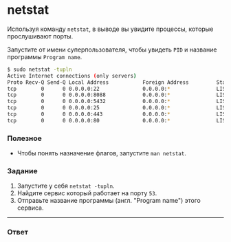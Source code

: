# netstat

Используя команду `netstat`, в выводе вы увидите процессы, которые прослушивают порты.

Запустите от имени суперпользователя, чтобы увидеть `PID` и название программы `Program name`.

```bash
$ sudo netstat -tupln
Active Internet connections (only servers)
Proto Recv-Q Send-Q Local Address           Foreign Address         State       PID/Program name
tcp        0      0 0.0.0.0:22              0.0.0.0:*               LISTEN      88592/sshd
tcp        0      0 0.0.0.0:8088            0.0.0.0:*               LISTEN      68131/python
tcp        0      0 0.0.0.0:5432            0.0.0.0:*               LISTEN      121934/postgres
tcp        0      0 0.0.0.0:25              0.0.0.0:*               LISTEN      1262/master
tcp        0      0 0.0.0.0:443             0.0.0.0:*               LISTEN      113832/nginx: worke
tcp        0      0 0.0.0.0:80              0.0.0.0:*               LISTEN      113832/nginx: worke
```

### Полезное

- Чтобы понять назначение флагов, запустите `man netstat`.

### Задание

1. Запустите у себя `netstat -tupln`.
2. Найдите сервис который работает на порту `53`.
3. Отправьте название программы (англ. "Program name") этого сервиса.

---

### Ответ

